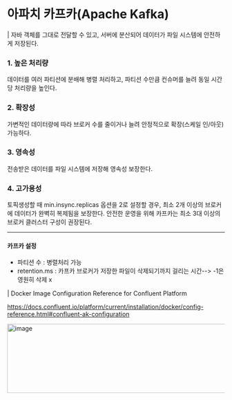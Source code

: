 # 아파치 카프카(Apache Kafka)

|  자바 객체를 그대로 전달할 수 있고, 서버에 분산되어 데이터가 파일 시스템에 안전하게 저장된다.


### 1. 높은 처리량
데이터를 여러 파티션에 분배해 병렬 처리하고, 파티션 수만큼 컨슈머를 늘려 동일 시간당 처리량을 높인다.
 

### 2. 확장성
가변적인 데이터량에 따라 브로커 수를 줄이거나 늘려 안정적으로 확장(스케일 인/아웃) 가능하다.

### 3. 영속성
전송받은 데이터를 파일 시스템에 저장해 영속성 보장한다. 
 

### 4. 고가용성
토픽생성할 때 min.insync.replicas 옵션을 2로 설정할 경우, 최소 2개 이상의 브로커에 데이터가 완벽히 복제됨을 보장한다. 
안전한 운영을 위해 카프카는 최소 3대 이상의 브로커 클러스터 구성이 권장된다.
****
#### 카프카 설정 
- 파티션 수 : 병렬처리 가능
- retention.ms : 카프카 브로커가 저장한 파일이 삭제되기까지 걸리는 시간--> -1은 영원히 삭제 x

| Docker Image Configuration Reference for Confluent Platform

https://docs.confluent.io/platform/current/installation/docker/config-reference.html#confluent-ak-configuration

<img width="2300" height="160" alt="image" src="https://github.com/user-attachments/assets/54460c26-3633-435f-87e1-33816639b87f" />
